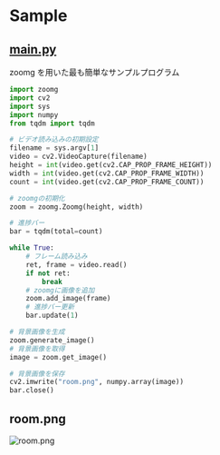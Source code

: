 # Sample

## [main.py](https://github.com/Tsuku43/zoomg/blob/master/sample/main.py)

zoomg を用いた最も簡単なサンプルプログラム

```python
import zoomg
import cv2
import sys
import numpy
from tqdm import tqdm

# ビデオ読み込みの初期設定
filename = sys.argv[1]
video = cv2.VideoCapture(filename)
height = int(video.get(cv2.CAP_PROP_FRAME_HEIGHT))
width = int(video.get(cv2.CAP_PROP_FRAME_WIDTH))
count = int(video.get(cv2.CAP_PROP_FRAME_COUNT))

# zoomgの初期化
zoom = zoomg.Zoomg(height, width)

# 進捗バー
bar = tqdm(total=count)

while True:
    # フレーム読み込み
    ret, frame = video.read()
    if not ret:
        break
    # zoomgに画像を追加
    zoom.add_image(frame)
    # 進捗バー更新
    bar.update(1)

# 背景画像を生成
zoom.generate_image()
# 背景画像を取得
image = zoom.get_image()

# 背景画像を保存
cv2.imwrite("room.png", numpy.array(image))
bar.close()
```

## room.png

![room.png](https://github.com/Tsuku43/zoomg/blob/master/sample/room.png?raw=true)
